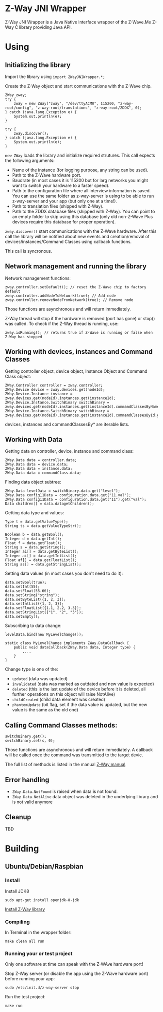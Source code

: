# Z-Way JNI Wrapper

Z-Way JNI Wrapper is a Java Native Interface wrapper of the Z-Wave.Me Z-Way C library providing Java API.

# Using

## Initializing the library
Import the library using `import ZWayJNIWrapper.*;`

Create the Z-Way object and start communications with the Z-Wave chip.

```
ZWay zway;
try {
    zway = new ZWay("zway", "/dev/ttyACM0", 115200, "z-way-root/config", "z-way-root/translations", "z-way-root/ZDDX", 0);
} catch (java.lang.Exception e) {
    System.out.println(e);
}

try {
    zway.discover();
} catch (java.lang.Exception e) {
    System.out.println(e);
}
```

`new ZWay` loads the library and initialize required strutures. This call expects the following arguments:
- Name of the instance (for logging purpose, any string can be used).
- Path to the Z-Wave hardware port.
- Baudrate (in most cases it is 115200 but for larg networks you might want to switch your hardware to a faster speed).
- Path to the configuration file where all interview information is saved. You can use the same folder as z-way-server is using to be able to run z-way-server and your app (but only one at a time!).
- Path to translation files (shipped with Z-Way).
- Path to the ZDDX database files (shipped with Z-Way). You can point to an empty folder to skip using this database (only old non-Z-Wave Plus devices require this database for proper operation).

`zway.discover()` start communications with the Z-Wave hardware. After this call the library will be notified about new events and creation/removal of devices/instances/Command Classes using callback functions.

This call is syncronous.

## Network management and running the library

Network management functions:
```
zway.controller.setDefault(); // reset the Z-Wave chip to factory default
zway.controller.addNodeToNetwork(true); // Add node
zway.controller.removeNodeFromNetwork(true); // Remove node
````

Those functions are asynchronous and will return immediately.

Z-Way thread will stop if the hardware is removed (port has gone) or stop() was called. To check if the Z-Way thread is running, use:
```
zway.isRunning(); // returns true if Z-Wave is running or false when Z-Way has stopped
```

## Working with devices, instances and Command Classes

Getting controller object, device object, Instance Object and Command Class object:
```
ZWay.Controller controller = zway.controller;
ZWay.Device device = zway.devices.get(nodeId);
ZWay.Device.Instance instance = zway.devices.get(nodeId).instances.get(instanceId);
ZWay.Device.Instance.SwitchBinary switchBinary = zway.devices.get(nodeId).instances.get(instanceId).commandClassesByName.get("switchBinary");
ZWay.Device.Instance.SwitchBinary switchBinary = zway.devices.get(nodeId).instances.get(instanceId).commandClassesById.get(0x25);
```
devices, instances and commandClassesBy* are iterable lists.

## Working with Data

Getting data on controller, device, instance and command class:
```
ZWay.Data data = controller.data;
ZWay.Data data = device.data;
ZWay.Data data = instance.data;
ZWay.Data data = commandClass.data;
```

Finding data object subtree:
```
ZWay.Data levelData = switchBinary.data.get("level");
ZWay.Data config11Data = configuration.data.get("11.val");
ZWay.Data config11Data = configuration.data.get("11").get("val");
Data children[] = data.datagetChildren();
```

Getting data type and values:
```
Type t = data.getValueType();
String ts = data.getValueTypeStr();

Boolean b = data.getBool();
Integer d = data.getInt();
Float f = data.getFloat();
String s = data.getString();
Integer ai[] = data.getByteList();
Integer ai[] = data.getIntList();
Float af[] = data.getFloatList();
String as[] = data.getStringList();
```

Setting data values (in most cases you don't need to do it):
```
data.setBool(true);
data.setInt(55);
data.setFloat(55.66);
data.setString("string");
data.setByteList({1, 2, 3});
data.setIntList({1, 2, 3});
data.setFloatList({1.1, 2.2, 3.3});
data.setStringList({"1", "2", "3"});
data.setEmpty();
```

Subscribing to data change:
```
levelData.bind(new MyLevelChange());

static class MyLevelChange implements ZWay.DataCallback {
    public void dataCallback(ZWay.Data data, Integer type) {
        ....
    }
}
```
Change type is one of the:
* `updated` (data was updated)
* `invalidated` (data was marked as outdated and new value is expected)
* `deleted` (this is the last update of the device before it is deleted, all further operations on this object will raise NotAlive)
* `childCreated` (child data element was created)
* `phantomUpdate` (bit flag, set if the data value is updated, but the new value is the same as the old one)

## Calling Command Classes methods:

```
switchBinary.get();
switchBinary.set(s, 0);
```

Those functions are asynchronous and will return immediately. A callback will be called once the command was transmitted to the target devic.

The full list of methods is listed in the manual [Z-Way manual](https://z-wave.me/manual/z-way/Command_Class_Reference.html).

## Error handling

* `ZWay.Data.NotFound` is raised when data is not found.
* `ZWay.Data.NotAlive` data object was deleted in the underlying library and is not valid anymore

## Cleanup

TBD

# Building

## Ubuntu/Debian/Raspbian

### Install

Install JDK8

`sudo apt-get install openjdk-8-jdk`

[Install Z-Way library](https://z-wave.me/z-way/download-z-way/)

### Compiling

In Terminal in the wrapper folder:

`make clean all run`

### Running your or test project

Only one software at time can speak with the Z-WAve hardware port!

Stop Z-Way server (or disable the app using the Z-Wave hardware port) before running your app:

`sudo /etc/init.d/z-way-server stop`

Run the test project:

`make run`
